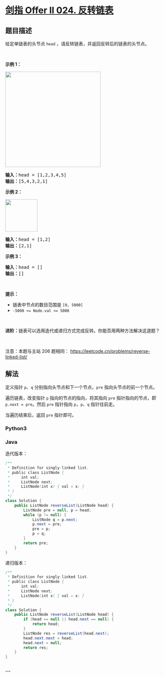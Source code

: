 # [剑指 Offer II 024. 反转链表](https://leetcode.cn/problems/UHnkqh)

## 题目描述

<!-- 这里写题目描述 -->

<p>给定单链表的头节点 <code>head</code> ，请反转链表，并返回反转后的链表的头节点。</p>

<div class="original__bRMd">
<div>
<p>&nbsp;</p>

<p><strong>示例 1：</strong></p>
<img alt="" src="https://fastly.jsdelivr.net/gh/doocs/leetcode@main/lcof2/%E5%89%91%E6%8C%87%20Offer%20II%20024.%20%E5%8F%8D%E8%BD%AC%E9%93%BE%E8%A1%A8/images/rev1ex1.jpg" style="width: 302px; " />
<pre>
<strong>输入：</strong>head = [1,2,3,4,5]
<strong>输出：</strong>[5,4,3,2,1]
</pre>

<p><strong>示例 2：</strong></p>
<img alt="" src="https://fastly.jsdelivr.net/gh/doocs/leetcode@main/lcof2/%E5%89%91%E6%8C%87%20Offer%20II%20024.%20%E5%8F%8D%E8%BD%AC%E9%93%BE%E8%A1%A8/images/rev1ex2.jpg" style="width: 102px;" />
<pre>
<strong>输入：</strong>head = [1,2]
<strong>输出：</strong>[2,1]
</pre>

<p><strong>示例 3：</strong></p>

<pre>
<strong>输入：</strong>head = []
<strong>输出：</strong>[]
</pre>

<p>&nbsp;</p>

<p><strong>提示：</strong></p>

<ul>
	<li>链表中节点的数目范围是 <code>[0, 5000]</code></li>
	<li><code>-5000 &lt;= Node.val &lt;= 5000</code></li>
</ul>

<p>&nbsp;</p>

<p><strong>进阶：</strong>链表可以选用迭代或递归方式完成反转。你能否用两种方法解决这道题？</p>
</div>
</div>

<p>&nbsp;</p>

<p><meta charset="UTF-8" />注意：本题与主站 206&nbsp;题相同：&nbsp;<a href="https://leetcode.cn/problems/reverse-linked-list/">https://leetcode.cn/problems/reverse-linked-list/</a></p>

## 解法

定义指针 `p`、`q` 分别指向头节点和下一个节点，`pre` 指向头节点的前一个节点。

遍历链表，改变指针 `p` 指向的节点的指向，将其指向 `pre` 指针指向的节点，即 `p.next = pre`。然后 `pre` 指针指向 `p`，`p`、`q` 指针往前走。

当遍历结束后，返回 `pre` 指针即可。

<!-- tabs:start -->

### **Python3**



### **Java**

迭代版本：

```java
/**
 * Definition for singly-linked list.
 * public class ListNode {
 *     int val;
 *     ListNode next;
 *     ListNode(int x) { val = x; }
 * }
 */
class Solution {
    public ListNode reverseList(ListNode head) {
        ListNode pre = null, p = head;
        while (p != null) {
            ListNode q = p.next;
            p.next = pre;
            pre = p;
            p = q;
        }
        return pre;
    }
}
```

递归版本：

```java
/**
 * Definition for singly-linked list.
 * public class ListNode {
 *     int val;
 *     ListNode next;
 *     ListNode(int x) { val = x; }
 * }
 */
class Solution {
    public ListNode reverseList(ListNode head) {
        if (head == null || head.next == null) {
            return head;
        }
        ListNode res = reverseList(head.next);
        head.next.next = head;
        head.next = null;
        return res;
    }
}
```

















### **...**

```

```


